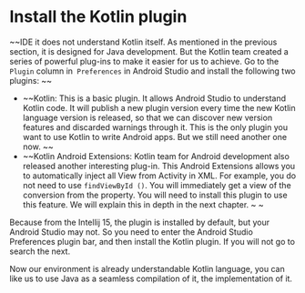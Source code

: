 # Install the Kotlin plugin

~~IDE it does not understand Kotlin itself. As mentioned in the previous section, it is designed for Java development. But the Kotlin team created a series of powerful plug-ins to make it easier for us to achieve. Go to the `Plugin` column in` Preferences` in Android Studio and install the following two plugins: ~~
- ~~Kotlin: This is a basic plugin. It allows Android Studio to understand Kotlin code. It will publish a new plugin version every time the new Kotlin language version is released, so that we can discover new version features and discarded warnings through it. This is the only plugin you want to use Kotlin to write Android apps. But we still need another one now. ~~
- ~~Kotlin Android Extensions: Kotlin team for Android development also released another interesting plug-in. This Android Extensions allows you to automatically inject all View from Activity in XML. For example, you do not need to use `findViewById ()`. You will immediately get a view of the conversion from the property. You will need to install this plugin to use this feature. We will explain this in depth in the next chapter. ~ ~

Because from the Intellij 15, the plugin is installed by default, but your Android Studio may not. So you need to enter the Android Studio Preferences plugin bar, and then install the Kotlin plugin. If you will not go to search the next.

Now our environment is already understandable Kotlin language, you can like us to use Java as a seamless compilation of it, the implementation of it.
